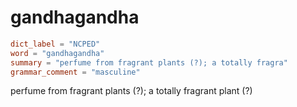 # gandhagandha

``` toml
dict_label = "NCPED"
word = "gandhagandha"
summary = "perfume from fragrant plants (?); a totally fragra"
grammar_comment = "masculine"
```

perfume from fragrant plants (?); a totally fragrant plant (?)

